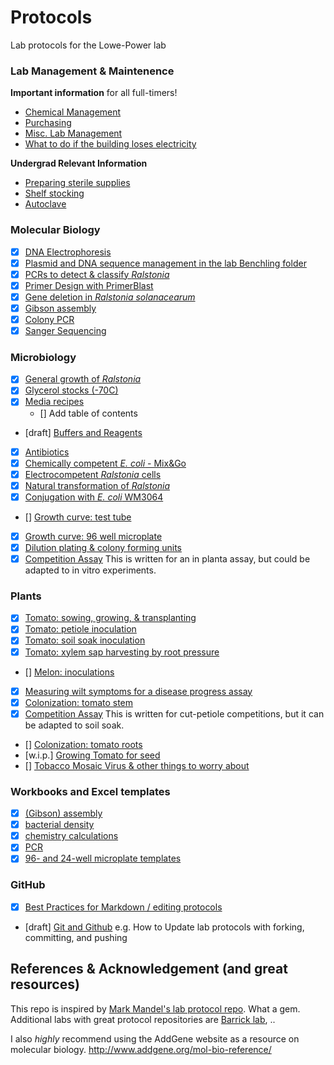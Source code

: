 # Protocols

Lab protocols for the Lowe-Power lab

### Lab Management & Maintenence
**Important information** for all full-timers!
* [Chemical Management](chemical_management.md)
* [Purchasing](purchasing.md)
* [Misc. Lab Management](lab_management.md)
* [What to do if the building loses electricity](power_outage.md)

**Undergrad Relevant Information**
* [Preparing sterile supplies](preparing_sterile_supplies.md)
* [Shelf stocking](shelf_stocking.md)
* [Autoclave](autoclave.md)


### Molecular Biology

* [x] [DNA Electrophoresis](dna_electrophoresis.md)
* [x] [Plasmid and DNA sequence management in the lab Benchling folder](benchling_tips.md)
* [x] [PCRs to detect & classify *Ralstonia*](pcr_classify_ralstonia.md)
* [x] [Primer Design with PrimerBlast](primerblast.md)
* [x] [Gene deletion in *Ralstonia solanacearum*](gene_deletion.md)
* [x] [Gibson assembly](gibson_assembly.md)
* [x] [Colony PCR](colony_pcr.md)
* [x] [Sanger Sequencing](sanger.md)

### Microbiology

* [x] [General growth of *Ralstonia*](growing_ralstonia.md)
* [x] [Glycerol stocks (-70C)](glycerol_stocks.md)
* [x] [Media recipes](media.md)
    * [] Add table of contents
* [draft] [Buffers and Reagents](buffers.md)
* [x] [Antibiotics](antibiotics.md)
* [x] [Chemically competent *E. coli* - Mix&Go](ecoli_chem_comp.md)
* [x] [Electrocompetent *Ralstonia* cells](electrocompetent_cells.md)
* [x] [Natural transformation of *Ralstonia*](natural_transformation.md)
* [x] [Conjugation with *E. coli* WM3064](conjugation_WM3064.md)
* [] [Growth curve: test tube](bacteria_growth_curve_tube.md)
* [x] [Growth curve: 96 well microplate](bacteria_growth_curve_96well.md)
* [x] [Dilution plating & colony forming units](cfus.md)
* [x] [Competition Assay](competition_assay.md) This is written for an in planta assay, but could be adapted to in vitro experiments. 

### Plants

* [x] [Tomato: sowing, growing, & transplanting](tomato_growth.md)
* [x] [Tomato: petiole inoculation](tomato_petiole_inoc.md)
* [x] [Tomato: soil soak inoculation](tomato_ss_inoc.md)
* [x] [Tomato: xylem sap harvesting by root pressure](tomato_xylem_sap_root_pressure.md)
* [] [Melon: inoculations](melon_inoc.md)
* [x] [Measuring wilt symptoms for a disease progress assay](tomato_symptoms.md)
* [x] [Colonization: tomato stem](col_tomato_stem.md)
* [x] [Competition Assay](competition_assay.md) This is written for cut-petiole competitions, but it can be adapted to soil soak. 
* [] [Colonization: tomato roots](col_tomato_root.md)
* [w.i.p.] [Growing Tomato for seed](tomato_seed_bulking.md)
* [] [Tobacco Mosaic Virus & other things to worry about](tomato_problems_misc.md)

### Workbooks and Excel templates

* [x] [(Gibson) assembly](workbooks/assembly_workbook.xlsx)
* [x] [bacterial density](workbooks/bacterial_density_workbook.xlsx)
* [x] [chemistry calculations](workbooks/chemistry_calc_workbook.xlsx)
* [x] [PCR](workbooks/pcr_workbook.xlsx)
* [x] [96- and 24-well microplate templates](template_plate_layouts.xlsx)

### GitHub

* [x] [Best Practices for Markdown / editing protocols](markdown_best_practices.md)
* [draft] [Git and Github](git_and_github.md) e.g. How to Update lab protocols with forking, committing, and pushing 


## References & Acknowledgement (and great resources)
This repo is inspired by [Mark Mandel's lab protocol repo](https://github.com/mjmlab/protocols). What a gem. Additional labs with great protocol repositories are [Barrick lab](http://barricklab.org/twiki/bin/view/Lab/ProtocolList), ..

I also *highly* recommend using the AddGene website as a resource on molecular biology.  http://www.addgene.org/mol-bio-reference/

